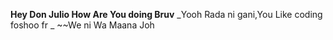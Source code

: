 **Hey Don Julio How Are You doing Bruv** _Yooh Rada ni gani,You Like coding foshoo fr
_ ~~We ni Wa Maana Joh